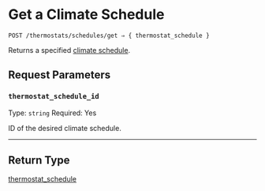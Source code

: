 # Get a Climate Schedule

```
POST /thermostats/schedules/get ⇒ { thermostat_schedule }
```

Returns a specified [climate schedule](../../../capability-guides/thermostats/creating-and-managing-climate-schedules.md).

## Request Parameters

### `thermostat_schedule_id`

Type: `string`
Required: Yes

ID of the desired climate schedule.

***

## Return Type

[thermostat\_schedule](./)
